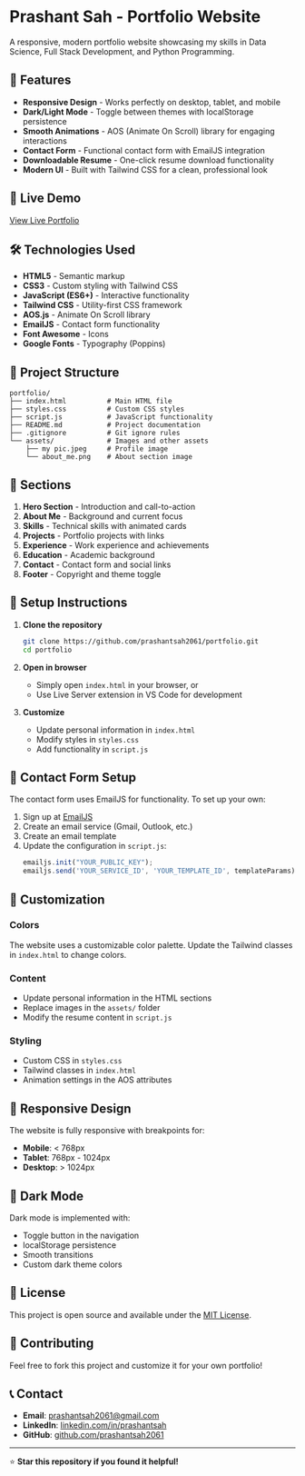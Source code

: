 # Prashant Sah - Portfolio Website

A responsive, modern portfolio website showcasing my skills in Data Science, Full Stack Development, and Python Programming.

## 🌟 Features

- **Responsive Design** - Works perfectly on desktop, tablet, and mobile
- **Dark/Light Mode** - Toggle between themes with localStorage persistence
- **Smooth Animations** - AOS (Animate On Scroll) library for engaging interactions
- **Contact Form** - Functional contact form with EmailJS integration
- **Downloadable Resume** - One-click resume download functionality
- **Modern UI** - Built with Tailwind CSS for a clean, professional look

## 🚀 Live Demo

[View Live Portfolio](https://prashantsah2061.github.io/portfolio)

## 🛠️ Technologies Used

- **HTML5** - Semantic markup
- **CSS3** - Custom styling with Tailwind CSS
- **JavaScript (ES6+)** - Interactive functionality
- **Tailwind CSS** - Utility-first CSS framework
- **AOS.js** - Animate On Scroll library
- **EmailJS** - Contact form functionality
- **Font Awesome** - Icons
- **Google Fonts** - Typography (Poppins)

## 📁 Project Structure

```
portfolio/
├── index.html          # Main HTML file
├── styles.css          # Custom CSS styles
├── script.js           # JavaScript functionality
├── README.md           # Project documentation
├── .gitignore          # Git ignore rules
└── assets/             # Images and other assets
    ├── my pic.jpeg     # Profile image
    └── about_me.png    # About section image
```

## 🎯 Sections

1. **Hero Section** - Introduction and call-to-action
2. **About Me** - Background and current focus
3. **Skills** - Technical skills with animated cards
4. **Projects** - Portfolio projects with links
5. **Experience** - Work experience and achievements
6. **Education** - Academic background
7. **Contact** - Contact form and social links
8. **Footer** - Copyright and theme toggle

## 🔧 Setup Instructions

1. **Clone the repository**
   ```bash
   git clone https://github.com/prashantsah2061/portfolio.git
   cd portfolio
   ```

2. **Open in browser**
   - Simply open `index.html` in your browser, or
   - Use Live Server extension in VS Code for development

3. **Customize**
   - Update personal information in `index.html`
   - Modify styles in `styles.css`
   - Add functionality in `script.js`

## 📧 Contact Form Setup

The contact form uses EmailJS for functionality. To set up your own:

1. Sign up at [EmailJS](https://www.emailjs.com/)
2. Create an email service (Gmail, Outlook, etc.)
3. Create an email template
4. Update the configuration in `script.js`:
   ```javascript
   emailjs.init("YOUR_PUBLIC_KEY");
   emailjs.send('YOUR_SERVICE_ID', 'YOUR_TEMPLATE_ID', templateParams)
   ```

## 🎨 Customization

### Colors
The website uses a customizable color palette. Update the Tailwind classes in `index.html` to change colors.

### Content
- Update personal information in the HTML sections
- Replace images in the `assets/` folder
- Modify the resume content in `script.js`

### Styling
- Custom CSS in `styles.css`
- Tailwind classes in `index.html`
- Animation settings in the AOS attributes

## 📱 Responsive Design

The website is fully responsive with breakpoints for:
- **Mobile**: < 768px
- **Tablet**: 768px - 1024px
- **Desktop**: > 1024px

## 🌙 Dark Mode

Dark mode is implemented with:
- Toggle button in the navigation
- localStorage persistence
- Smooth transitions
- Custom dark theme colors

## 📄 License

This project is open source and available under the [MIT License](LICENSE).

## 🤝 Contributing

Feel free to fork this project and customize it for your own portfolio!

## 📞 Contact

- **Email**: prashantsah2061@gmail.com
- **LinkedIn**: [linkedin.com/in/prashantsah](https://linkedin.com/in/prashantsah)
- **GitHub**: [github.com/prashantsah2061](https://github.com/prashantsah2061)

---

⭐ **Star this repository if you found it helpful!** 
